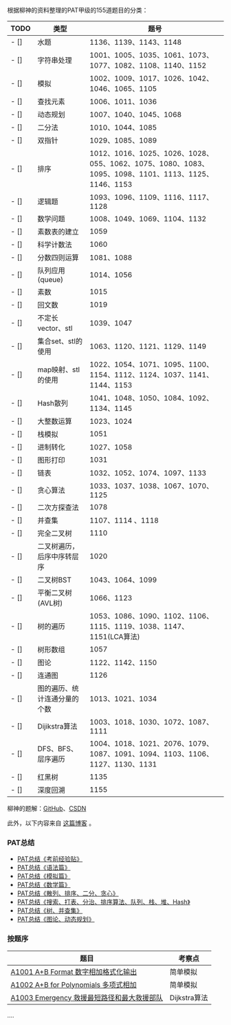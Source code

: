 

根据柳神的资料整理的PAT甲级的155道题目的分类：

|TODO|类型|题号|
|----|----|----|
|- []				|水题				|					1136、1139、1143、1148|
|- []		|字符串处理		|					1001、1005、1035、1061、1073、1077、1082、1108、1140、1152|
|- []				|模拟				|					1002、1009、1017、1026、1042、1046、1065、1105|
|- []		|查找元素		|						1006、1011、1036|
|- []		|动态规划		|						1007、1040、1045、1068|
|- []					|二分法					|			1010、1044、1085|
|- []				|双指针				|				1029、1085、1089|
|- []				|排序				|					1012、1016、1025、1026、1028、055、1062、1075、1080、1083、1095、1098、1101、1113、1125、1146、1153|
|- []					|逻辑题					| 1093、1096、1109、1116、1117、1128 |
|- []				|数学问题				| 1008、1049、1069、1104、1132 |
|- []				|素数表的建立				|			1059|
|- []			|科学计数法			|				1060|
|- []			|分数四则运算			|				1081、1088|
|- []			|队列应用(queue)			|			1014、1056|
|- []				|素数				|					1015|
|- []					|回文数					|			1019|
|- []		|不定长vector、stl		|			1039、1047|
|- []		|集合set、stl的使用		| 1063、1120、1121、1129、1149 |
|- []		|map映射、stl的使用		|			1022、1054、1071、1095、1100、1154、1112、1124、1037、1141、1144、1153|
|- []				|Hash散列				|				1041、1048、1050、1084、1092、1134、1145|
|- []					|大整数运算					|		1023、1024|
|- []					|栈模拟					|			1051|
|- []				|进制转化				|				1027、1058|
|- []				|图形打印				|				1031|
|- []						|链表						| 1032、1052、1074、1097、1133 |
|- []				|贪心算法				|				1033、1037、1038、1067、1070、1125|
|- []			|二次方探查法			|				1078|
|- []					|并查集					|			1107、1114 、1118|
|- []				|完全二叉树				| 1110 |
|- []	|二叉树遍历，后序中序转层序	|			1020|
|- []			|二叉树BST			|				1043、1064、1099|
|- []		|平衡二叉树(AVL树)		|				1066、1123|
|- []				|树的遍历				| 1053、1086、1090、1102、1106、1115、1119、1038、1147、1151(LCA算法) |
|- []					|树形数组					|			1057|
|- []						|图论						|			1122、1142、1150|
|- []						|连通图						| 1126 |
|- []	|图的遍历、统计连通分量的个数	|			1013、1021、1034|
|- []			|Dijikstra算法			| 1003、1018、1030、1072、1087、1111 |
|- []		|DFS、BFS、层序遍历		|			1004、1018、1021、2076、1079、1087、1091、1094、1103、1106、1127、1130、1131|
|- []				|红黑树				|				1135|
|- []				|深度回溯				|				1155|

柳神的题解：[GitHub](https://github.com/liuchuo/PAT)、[CSDN](https://liuchuo.blog.csdn.net/)





此外，以下内容来自 [这篇博客](https://blog.csdn.net/a617976080/article/details/89676670) 。

### PAT总结

- [PAT总结《考前经验贴》](https://blog.csdn.net/a617976080/article/details/100107317)
- [PAT总结《语法篇》](https://blog.csdn.net/a617976080/article/details/100094998)
- [PAT总结《模拟篇》](https://blog.csdn.net/a617976080/article/details/100095143)
- [PAT总结《数学篇》](https://blog.csdn.net/a617976080/article/details/100154531)
- [PAT总结《散列、排序、二分、贪心》](https://blog.csdn.net/a617976080/article/details/100515964)
- [PAT总结《搜索、打表、分治、排序算法、队列、栈、堆、Hash》](https://blog.csdn.net/a617976080/article/details/100548008)
- [PAT总结《树、并查集》](https://blog.csdn.net/a617976080/article/details/100556665)
- [PAT总结《图论、动态规划》](https://blog.csdn.net/a617976080/article/details/100571765)

### 按题序

| 题目                                                         | 考察点       |
| ------------------------------------------------------------ | ------------ |
| [A1001 A+B Format 数字相加格式化输出](https://blog.csdn.net/a617976080/article/details/89052748) | 简单模拟     |
| [A1002 A+B for Polynomials 多项式相加](https://blog.csdn.net/a617976080/article/details/89053218) | 简单模拟     |
| [A1003 Emergency 救援最短路径和最大救援部队](https://blog.csdn.net/a617976080/article/details/89087393) | Dijkstra算法 |

....

